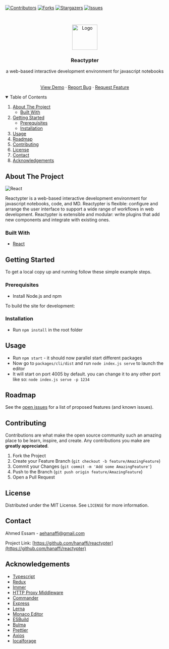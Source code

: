 [![Contributors][contributors-shield]][contributors-url]
[![Forks][forks-shield]][forks-url]
[![Stargazers][stars-shield]][stars-url]
[![Issues][issues-shield]][issues-url]

<!-- PROJECT LOGO -->
<br />
<p align="center">
  <a href="https://github.com/othneildrew/Best-README-Template">
    <img src="https://user-images.githubusercontent.com/35642947/113368881-1ac20b00-9360-11eb-9b7c-7dbb3a73a928.png" alt="Logo" width="80" height="80">
  </a>

  <h3 align="center">Reactypter</h3>

  <p align="center">
  a web-based interactive development environment for javascript notebooks
   <br />
    <!-- <a href=""><strong>Explore the docs »</strong></a> -->
    <br />
    <br />
    <a href="https://github.com/hanaffi/reactypter">View Demo</a>
    ·
    <a href="https://github.com/hanaffi/reactypter/issues">Report Bug</a>
    ·
    <a href="https://github.com/hanaffi/reactypter/issues">Request Feature</a>
  </p>
</p>

<!-- TABLE OF CONTENTS -->
<details open="open">
  <summary>Table of Contents</summary>
  <ol>
    <li>
      <a href="#about-the-project">About The Project</a>
      <ul>
        <li><a href="#built-with">Built With</a></li>
      </ul>
    </li>
    <li>
      <a href="#getting-started">Getting Started</a>
      <ul>
        <li><a href="#prerequisites">Prerequisites</a></li>
        <li><a href="#installation">Installation</a></li>
      </ul>
    </li>
    <li><a href="#usage">Usage</a></li>
    <li><a href="#roadmap">Roadmap</a></li>
    <li><a href="#contributing">Contributing</a></li>
    <li><a href="#license">License</a></li>
    <li><a href="#contact">Contact</a></li>
    <li><a href="#acknowledgements">Acknowledgements</a></li>
  </ol>
</details>

<!-- ABOUT THE PROJECT -->

## About The Project

![React](https://user-images.githubusercontent.com/35642947/113368605-83f54e80-935f-11eb-9b42-aca73faf4e2f.png)

Reactypter is a web-based interactive development environment for javascript notebooks, code, and MD. Reactypter is flexible: configure and arrange the user interface to support a wide range of workflows in web development. Reactypter is extensible and modular: write plugins that add new components and integrate with existing ones.

### Built With

-   [React](https://react.com)

<!-- GETTING STARTED -->

## Getting Started

To get a local copy up and running follow these simple example steps.

### Prerequisites

-   Install Node.js and npm

To build the site for development:

### Installation

-   Run `npm install` in the root folder

## Usage

-   Run `npm start` - it should now parallel start different packages
-   Now go to `packages/cli/dist` and run `node index.js serve` to launch the editor
-   It will start on port 4005 by default. you can change it to any other port like so: `node index.js serve -p 1234`

<!-- ROADMAP -->

## Roadmap

See the [open issues](https://github.com/hanaffi/reactypter/issues) for a list of proposed features (and known issues).

<!-- CONTRIBUTING -->

## Contributing

Contributions are what make the open source community such an amazing place to be learn, inspire, and create. Any contributions you make are **greatly appreciated**.

1. Fork the Project
2. Create your Feature Branch (`git checkout -b feature/AmazingFeature`)
3. Commit your Changes (`git commit -m 'Add some AmazingFeature'`)
4. Push to the Branch (`git push origin feature/AmazingFeature`)
5. Open a Pull Request

<!-- LICENSE -->

## License

Distributed under the MIT License. See `LICENSE` for more information.

<!-- CONTACT -->

## Contact

Ahmed Essam - aehanaffi@gmail.com

Project Link: [https://github.com/hanaffi/reactypter](https://github.com/hanaffi/reactypter)

<!-- ACKNOWLEDGEMENTS -->

## Acknowledgements

-   [Typescript](https://www.typescriptlang.org/)
-   [Redux](https://redux.js.org/)
-   [Immer](https://github.com/immerjs/immer)
-   [HTTP Proxy Middleware](https://www.npmjs.com/package/http-proxy-middleware)
-   [Commander](https://www.npmjs.com/package/commander)
-   [Express](https://expressjs.com/)
-   [Lerna](https://lerna.js.org/)
-   [Monaco Editor](https://microsoft.github.io/monaco-editor/)
-   [ESBuild](http://https://esbuild.github.io)
-   [Bulma](https://bulma.io)
-   [Prettier](https://prettier.io/)
-   [Axios](https://github.com/axios/axios)
-   [localforage](https://github.com/localForage/localForage)

<!-- MARKDOWN LINKS & IMAGES -->
<!-- https://www.markdownguide.org/basic-syntax/#reference-style-links -->

[contributors-shield]: https://img.shields.io/github/contributors/Hanaffi/reactypter.svg?style=for-the-badge
[contributors-url]: https://github.com/hanaffi/reactypter/graphs/contributors
[forks-shield]: https://img.shields.io/github/forks/hanaffi/reactypter.svg?style=for-the-badge
[forks-url]: https://github.com/hanaffi/reactypter/network/members
[stars-shield]: https://img.shields.io/github/stars/hanaffi/reactypter.svg?style=for-the-badge
[stars-url]: https://github.com/hanaffi/reactypter/stargazers
[issues-shield]: https://img.shields.io/github/issues/hanaffi/reactypter.svg?style=for-the-badge
[issues-url]: https://github.com/hanaffi/reactypter/issues
[license-shield]: https://img.shields.io/github/license/hanaffi/reactypter.svg?style=for-the-badge
[license-url]: https://github.com/hanaffi/reactypter/blob/master/LICENSE.txt
[linkedin-shield]: https://img.shields.io/badge/-LinkedIn-black.svg?style=for-the-badge&logo=linkedin&colorB=555
[linkedin-url]: https://linkedin.com/in/hanaffi
[product-screenshot]: images/screenshot.png
